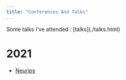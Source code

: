 ```yaml
---
title: "Conferences And Talks"
...
```


<div class="container">
Some talks I've attended : [talks](./talks.html)

# 2021 

* [Neurips](./conference_summaries/NIPS_2021.html)


</div>
